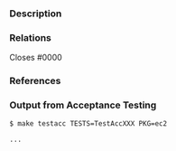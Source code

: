 <!---
See what makes a good Pull Request at: https://hashicorp.github.io/terraform-provider-aws/raising-a-pull-request/
--->
### Description
<!--
Please provide a helpful description of what change this pull request will introduce.
--->


### Relations
<!---
If your pull request fully resolves and should automatically close the linked issue, use Closes. Otherwise, use Relates.

For Example:

Relates #0000
or 
Closes #0000
--->

Closes #0000

### References
<!---
Optionally, provide any helpful references that may help the reviewer(s).
--->


### Output from Acceptance Testing
<!--
Replace TestAccXXX with a pattern that matches the tests affected by this PR.

Replace ec2 with the service package corresponding to your tests.

For more information on the `-run` flag, see the `go test` documentation at https://tip.golang.org/cmd/go/#hdr-Testing_flags.
-->

```
$ make testacc TESTS=TestAccXXX PKG=ec2

...
```
